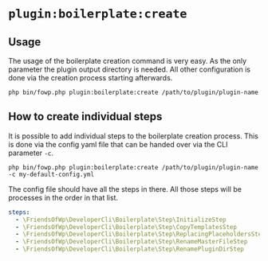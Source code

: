 # `plugin:boilerplate:create`

## Usage

The usage of the boilerplate creation command is very easy. As the only parameter the plugin output directory is needed. All other configuration is done via the creation process starting afterwards.

```shell
php bin/fowp.php plugin:boilerplate:create /path/to/plugin/plugin-name
```

## How to create individual steps

It is possible to add individual steps to the boilerplate creation process. This is done via the config yaml file that can be handed over via the CLI parameter `-c`.

````shell
php bin/fowp.php plugin:boilerplate:create /path/to/plugin/plugin-name -c my-default-config.yml
````

The config file should have all the steps in there. All those steps will be processes in the order in that list. 

```yaml
steps:
  - \FriendsOfWp\DeveloperCli\Boilerplate\Step\InitializeStep
  - \FriendsOfWp\DeveloperCli\Boilerplate\Step\CopyTemplatesStep
  - \FriendsOfWp\DeveloperCli\Boilerplate\Step\ReplacingPlaceholdersStep
  - \FriendsOfWp\DeveloperCli\Boilerplate\Step\RenameMasterFileStep
  - \FriendsOfWp\DeveloperCli\Boilerplate\Step\RenamePluginDirStep

```
